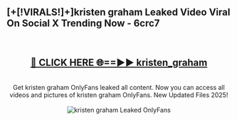 <h2>[+[!VIRALS!]+]kristen graham Leaked Video Viral On Social X Trending Now - 6crc7</h2>
<br>
<div align="center">
<h2><a href="https://libra.edu.pl?kristen_graham" rel="nofollow">🔴 CLICK HERE 🌐==►► kristen_graham</a></h2>
<br>
Get kristen graham OnlyFans leaked all content. Now you can access all videos and pictures of kristen graham OnlyFans. New Updated Files 2025!
<br>
<br>
<a href="https://libra.edu.pl?kristen_graham" rel="nofollow" data-target="animated-image.originalLink"><img src="https://i.ibb.co.com/WyWwxjT/player-gif2.gif" alt="kristen graham Leaked OnlyFans" style="max-width: 100%; display: inline-block;" data-target="animated-image.originalImage"></a>
</div>
<br>